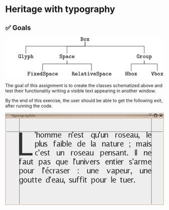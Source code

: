# Heritage with typography

## :white_check_mark: Goals

<p align="center">
    <img src="img/tree.png" />
</p>


The goal of this assignment is to create the classes schematized above and test their functionality writing a visible text appearing in another window.

By the end of this exercise, the user should be able to get the following exit, after running the code.

<p align="center">
    <img src="img/lettrine.png" />
</p>
